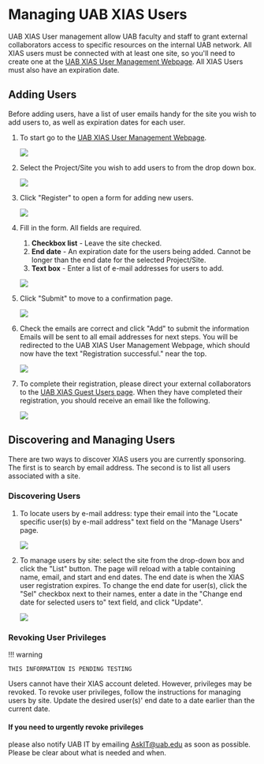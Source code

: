 # Managing UAB XIAS Users

UAB XIAS User management allow UAB faculty and staff to grant external collaborators access to specific resources on the internal UAB network. All XIAS users must be connected with at least one site, so you'll need to create one at the [UAB XIAS User Management Webpage](https://idm.uab.edu/cgi-cas/xrmi/sites). All XIAS Users must also have an expiration date.

## Adding Users

Before adding users, have a list of user emails handy for the site you
wish to add users to, as well as expiration dates for each user.

1. To start go to the [UAB XIAS User Management Webpage](https://idm.uab.edu/cgi-cas/xrmi/sites).

    ![](./images/xias_users_add_000.png)

2. Select the Project/Site you wish to add users to from the drop down box.

    ![](./images/xias_users_add_001.png)

3. Click "Register" to open a form for adding new users.

    ![](./images/xias_users_add_002.png)

4. Fill in the form. All fields are required.

    1. **Checkbox list** - Leave the site checked.
    2. **End date** - An expiration date for the users being added. Cannot be longer than the end date for the selected Project/Site.
    3. **Text box** - Enter a list of e-mail addresses for users to add.

    ![](./images/xias_users_add_003.png)

5. Click "Submit" to move to a confirmation page.

    ![](./images/xias_users_add_004.png)

6. Check the emails are correct and click "Add" to submit the information Emails will be sent to all email addresses for next steps. You will be redirected to the UAB XIAS User Management Webpage, which should now have the text "Registration successful." near the top.

    ![](./images/xias_users_add_005.png)

7. To complete their registration, please direct your external collaborators to the [UAB XIAS Guest Users page](https://idm.uab.edu/xias/top). When they have completed their registration, you should receive an email like the following.

    ![](./images/xias_users_add_006.png)

## Discovering and Managing Users

There are two ways to discover XIAS users you are currently sponsoring.
The first is to search by email address. The second is to list all users
associated with a site.

### Discovering Users

1. To locate users by e-mail address: type their email into the "Locate specific user(s) by e-mail address" text field on the "Manage Users" page.

    ![](./images/xias_users_list_000.png)

2. To manage users by site: select the site from the drop-down box and click the "List" button. The page will reload with a table containing name, email, and start and end dates. The end date is when the XIAS user registration expires. To change the end date for user(s), click the "Sel" checkbox next to their names, enter a date in the "Change end date for selected users to" text field, and click "Update".

    ![](./images/xias_users_list_001.png)

### Revoking User Privileges

!!! warning

    THIS INFORMATION IS PENDING TESTING

Users cannot have their XIAS account deleted. However, privileges may be revoked. To revoke user privileges, follow the instructions for managing
users by site. Update the desired user(s)' end date to a date earlier
than the current date.

#### If you need to urgently revoke privileges

please also notify UAB IT by
emailing <AskIT@uab.edu> as soon as possible. Please be clear about what
is needed and when.
